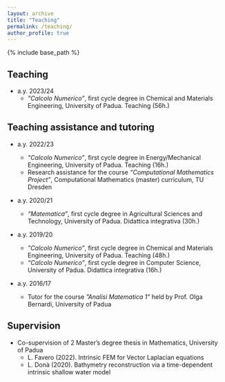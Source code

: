 ```yaml
---
layout: archive
title: "Teaching"
permalink: /teaching/
author_profile: true
---
```


{% include base_path %}

## Teaching
* a.y. 2023/24 
    * <em>"Calcolo Numerico”</em>, first cycle degree in Chemical and Materials Engineering, University of Padua. Teaching (56h.)

## Teaching assistance and tutoring
* a.y. 2022/23 
    * <em>"Calcolo Numerico”</em>, first cycle degree in Energy/Mechanical Engineering, University of Padua. Teaching (16h.)
    * Research assistance for the course <em>“Computational Mathematics Project”</em>, Computational Mathematics (master) curriculum, TU Dresden

* a.y. 2020/21 
    * <em>“Matematica”</em>, first cycle degree in Agricultural Sciences and Technology, University of Padua. Didattica integrativa (30h.)

* a.y. 2019/20 
    * <em>"Calcolo Numerico”</em>, first cycle degree in Chemical and Materials Engineering, University of Padua. Teaching (48h.)
    * <em>“Calcolo Numerico”</em>, first cycle degree in Computer Science, University of Padua. Didattica integrativa (16h.)

* a.y. 2016/17 
    * Tutor for the course <em>”Analisi Matematica 1”</em> held by Prof. Olga Bernardi, University of Padua

## Supervision

* Co-supervision of 2 Master’s degree thesis in Mathematics, University of Padua
   * L. Favero (2022). Intrinsic FEM for Vector Laplacian equations
   * L. Donà (2020). Bathymetry reconstruction via a time-dependent intrinsic shallow water model
